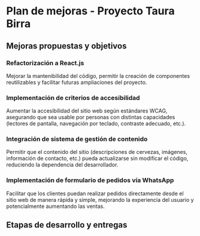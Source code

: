 # Plan de mejoras - Proyecto Taura Birra

## Mejoras propuestas y objetivos

### Refactorización a React.js

Mejorar la mantenibilidad del código, permitir la creación de componentes reutilizables y facilitar futuras ampliaciones del proyecto.

### Implementación de criterios de accesibilidad

Aumentar la accesibilidad del sitio web según estándares WCAG, asegurando que sea usable por personas con distintas capacidades (lectores de pantalla, navegación por teclado, contraste adecuado, etc.).

### Integración de sistema de gestión de contenido

Permitir que el contenido del sitio (descripciones de cervezas, imágenes, información de contacto, etc.) pueda actualizarse sin modificar el código, reduciendo la dependencia del desarrollador.

### Implementación de formulario de pedidos vía WhatsApp

Facilitar que los clientes puedan realizar pedidos directamente desde el sitio web de manera rápida y simple, mejorando la experiencia del usuario y potencialmente aumentando las ventas.

## Etapas de desarrollo y entregas

